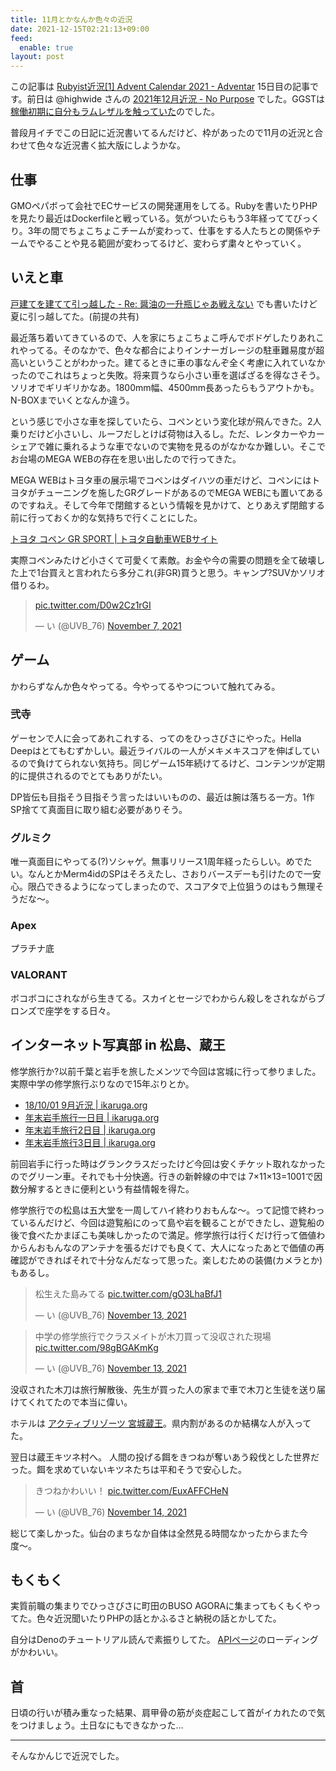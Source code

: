 ```yaml
---
title: 11月とかなんか色々の近況
date: 2021-12-15T02:21:13+09:00
feed:
  enable: true
layout: post
---
```


この記事は [Rubyist近況[1] Advent Calendar 2021 - Adventar](https://adventar.org/calendars/6777) 15日目の記事です。前日は @highwide さんの [2021年12月近況 - No Purpose](https://highwide.hatenablog.com/entry/2021/12/14/234726) でした。GGSTは[稼働初期に自分もラムレザルを触っていた](https://ikaruga.org/2021/07/05/%E8%BF%91%E6%B3%81/#guilty-gear-strive)のでした。

普段月イチでこの日記に近況書いてるんだけど、枠があったので11月の近況と合わせて色々な近況書く拡大版にしようかな。

## 仕事

GMOペパボって会社でECサービスの開発運用をしてる。Rubyを書いたりPHPを見たり最近はDockerfileと戦っている。気がついたらもう3年経っててびっくり。3年の間でちょこちょこチームが変わって、仕事をする人たちとの関係やチームでやることや見る範囲が変わってるけど、変わらず粛々とやっていく。

## いえと車

[戸建てを建てて引っ越した - Re: 醤油の一升瓶じゃあ戦えない](https://uvb-76.hatenablog.com/entry/2021/09/01/105905) でも書いたけど夏に引っ越してた。(前提の共有)

最近落ち着いてきているので、人を家にちょこちょこ呼んでボドゲしたりあれこれやってる。そのなかで、色々な都合によりインナーガレージの駐車難易度が超高いということがわかった。建てるときに車の事なんぞ全く考慮に入れていなかったのでこれはちょっと失敗。将来買うなら小さい車を選ばざるを得なさそう。ソリオでギリギリかなあ。1800mm幅、4500mm長あったらもうアウトかも。N-BOXまでいくとなんか違う。

という感じで小さな車を探していたら、コペンという変化球が飛んできた。2人乗りだけど小さいし、ルーフだしとけば荷物は入るし。ただ、レンタカーやカーシェアで雑に乗れるような車でないので実物を見るのがなかなか難しい。そこでお台場のMEGA WEBの存在を思い出したので行ってきた。

MEGA WEBはトヨタ車の展示場でコペンはダイハツの車だけど、コペンにはトヨタがチューニングを施したGRグレードがあるのでMEGA WEBにも置いてあるのですねえ。そして今年で閉館するという情報を見かけて、とりあえず閉館する前に行っておくか的な気持ちで行くことにした。

[トヨタ コペン GR SPORT | トヨタ自動車WEBサイト](https://toyota.jp/copen/)

実際コペンみたけど小さくて可愛くて素敵。お金や今の需要の問題を全て破壊した上で1台買えと言われたら多分これ(非GR)買うと思う。キャンプ?SUVかソリオ借りるわ。

<blockquote class="twitter-tweet"><p lang="und" dir="ltr"><a href="https://t.co/D0w2Cz1rGI">pic.twitter.com/D0w2Cz1rGI</a></p>&mdash; い (@UVB_76) <a href="https://twitter.com/UVB_76/status/1457239430150778884?ref_src=twsrc%5Etfw">November 7, 2021</a></blockquote> <script async src="https://platform.twitter.com/widgets.js" charset="utf-8"></script>

## ゲーム

かわらずなんか色々やってる。今やってるやつについて触れてみる。

### 弐寺

ゲーセンで人に会ってあれこれする、ってのをひっさびさにやった。Hella Deepはとてもむずかしい。最近ライバルの一人がメキメキスコアを伸ばしているので負けてられない気持ち。同じゲーム15年続けてるけど、コンテンツが定期的に提供されるのでとてもありがたい。

DP皆伝も目指そう目指そう言ったはいいものの、最近は腕は落ちる一方。1作SP捨てて真面目に取り組む必要がありそう。

### グルミク

唯一真面目にやってる(?)ソシャゲ。無事リリース1周年経ったらしい。めでたい。なんとかMerm4idのSPはそろえたし、さおりバースデーも引けたので一安心。限凸できるようになってしまったので、スコアタで上位狙うのはもう無理そうだな〜。

### Apex

プラチナ底

### VALORANT

ボコボコにされながら生きてる。スカイとセージでわからん殺しをされながらブロンズで座学をする日々。

## インターネット写真部 in 松島、蔵王

修学旅行か?以前千葉と岩手を旅したメンツで今回は宮城に行って参りました。実際中学の修学旅行ぶりなので15年ぶりとか。

- [18/10/01 9月近況 | ikaruga.org](https://ikaruga.org/2018/10/01/_18-10-01-9%E6%9C%88%E8%BF%91%E6%B3%81/)
- [年末岩手旅行一日目 | ikaruga.org](https://ikaruga.org/2020/01/08/%E5%B2%A9%E6%89%8B1%E6%97%A5%E7%9B%AE/)
- [年末岩手旅行2日目 | ikaruga.org](https://ikaruga.org/2020/01/16/%E5%B2%A9%E6%89%8B2%E6%97%A5%E7%9B%AE/)
- [年末岩手旅行3日目 | ikaruga.org](https://ikaruga.org/2020/02/06/%E5%B2%A9%E6%89%8B3%E6%97%A5%E7%9B%AE/)

前回岩手に行った時はグランクラスだったけど今回は安くチケット取れなかったのでグリーン車。それでも十分快適。行きの新幹線の中では 7×11×13=1001で因数分解するときに便利という有益情報を得た。

修学旅行での松島は五大堂を一周してハイ終わりおもんな〜。って記憶で終わっているんだけど、今回は遊覧船にのって島や岩を観ることができたし、遊覧船の後で食べたかまぼこも美味しかったので満足。修学旅行は行くだけ行って価値わからんおもんなのアンテナを張るだけでも良くて、大人になったあとで価値の再確認ができればそれで十分なんだなって思った。楽しむための装備(カメラとか)もあるし。

<blockquote class="twitter-tweet"><p lang="ja" dir="ltr">松生えた島みてる <a href="https://t.co/gO3LhaBfJ1">pic.twitter.com/gO3LhaBfJ1</a></p>&mdash; い (@UVB_76) <a href="https://twitter.com/UVB_76/status/1459396507077988357?ref_src=twsrc%5Etfw">November 13, 2021</a></blockquote> <script async src="https://platform.twitter.com/widgets.js" charset="utf-8"></script>

<blockquote class="twitter-tweet"><p lang="ja" dir="ltr">中学の修学旅行でクラスメイトが木刀買って没収された現場 <a href="https://t.co/98gBGAKmKg">pic.twitter.com/98gBGAKmKg</a></p>&mdash; い (@UVB_76) <a href="https://twitter.com/UVB_76/status/1459425357007040512?ref_src=twsrc%5Etfw">November 13, 2021</a></blockquote> <script async src="https://platform.twitter.com/widgets.js" charset="utf-8"></script>

没収された木刀は旅行解散後、先生が買った人の家まで車で木刀と生徒を送り届けてくれてたので本当に偉い。

ホテルは [アクティブリゾーツ 宮城蔵王](https://www.daiwaresort.jp/zaou/index.html)。県内割があるのか結構な人が入ってた。

翌日は蔵王キツネ村へ。 人間の投げる餌をきつねが奪いあう殺伐とした世界だった。餌を求めていないキツネたちは平和そうで安心した。

<blockquote class="twitter-tweet"><p lang="ja" dir="ltr">きつねかわいい！ <a href="https://t.co/EuxAFFCHeN">pic.twitter.com/EuxAFFCHeN</a></p>&mdash; い (@UVB_76) <a href="https://twitter.com/UVB_76/status/1459722784876077059?ref_src=twsrc%5Etfw">November 14, 2021</a></blockquote> <script async src="https://platform.twitter.com/widgets.js" charset="utf-8"></script>

総じて楽しかった。仙台のまちなか自体は全然見る時間なかったからまた今度〜。

## もくもく

実質前職の集まりでひっさびさに町田のBUSO AGORAに集まってもくもくやってた。色々近況聞いたりPHPの話とかふるさと納税の話とかしてた。

自分はDenoのチュートリアル読んで素振りしてた。 [APIページ](https://doc.deno.land/builtin/stable)のローディングがかわいい。

## 首

日頃の行いが積み重なった結果、肩甲骨の筋が炎症起こして首がイカれたので気をつけましょう。土日なにもできなかった…

----

そんなかんじで近況でした。
